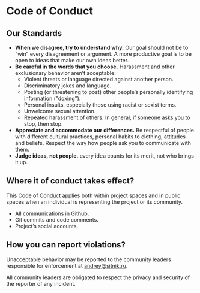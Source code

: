 # Code of Conduct

## Our Standards

- **When we disagree, try to understand why.** Our goal should not be to “win” every disagreement or argument. A more productive goal is to be open to ideas that make our own ideas better.
- **Be careful in the words that you choose.** Harassment and other exclusionary behavior aren’t acceptable:
  - Violent threats or language directed against another person.
  - Discriminatory jokes and language.
  - Posting (or threatening to post) other people’s personally identifying information ("doxing").
  - Personal insults, especially those using racist or sexist terms.
  - Unwelcome sexual attention.
  - Repeated harassment of others. In general, if someone asks you to stop, then stop.
- **Appreciate and accommodate our differences.** Be respectful of people with different cultural practices, personal habits to clothing, attitudes and beliefs. Respect the way how people ask you to communicate with them.
- **Judge ideas, not people.** every idea counts for its merit, not who brings it up.

## Where it of conduct takes effect?

This Code of Conduct applies both within project spaces and in public spaces when an individual is representing the project or its community.

- All communications in Github.
- Git commits and code comments.
- Project’s social accounts.

<!-- TODO: Add community platform when we will have it -->

## How you can report violations?

Unacceptable behavior may be reported to the community leaders responsible for enforcement at [andrey@sitnik.ru](mailto:andrey@sitnik.ru).

<!-- TODO: When we have more people, add another person in case of conflict with Andrey -->

All community leaders are obligated to respect the privacy and security of the reporter of any incident.
